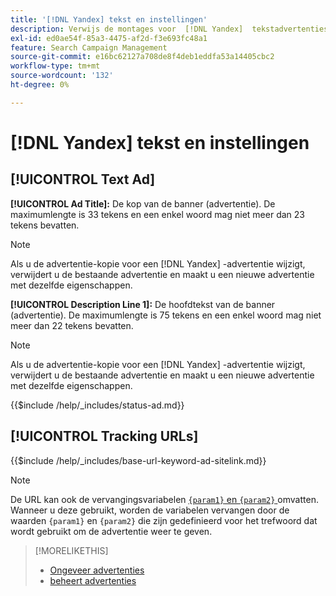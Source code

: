 ```yaml
---
title: '[!DNL Yandex] tekst en instellingen'
description: Verwijs de montages voor  [!DNL Yandex]  tekstadvertenties.
exl-id: ed0ae54f-85a3-4475-af2d-f3e693fc48a1
feature: Search Campaign Management
source-git-commit: e16bc62127a708de8f4deb1eddfa53a14405cbc2
workflow-type: tm+mt
source-wordcount: '132'
ht-degree: 0%

---
```


# [!DNL Yandex] tekst en instellingen

## [!UICONTROL Text Ad]

**[!UICONTROL Ad Title]:** De kop van de banner (advertentie). De maximumlengte is 33 tekens en een enkel woord mag niet meer dan 23 tekens bevatten.

>[!NOTE]
>
>Als u de advertentie-kopie voor een [!DNL Yandex] -advertentie wijzigt, verwijdert u de bestaande advertentie en maakt u een nieuwe advertentie met dezelfde eigenschappen.

**[!UICONTROL Description Line 1]:** De hoofdtekst van de banner (advertentie). De maximumlengte is 75 tekens en een enkel woord mag niet meer dan 22 tekens bevatten.

>[!NOTE]
>
>Als u de advertentie-kopie voor een [!DNL Yandex] -advertentie wijzigt, verwijdert u de bestaande advertentie en maakt u een nieuwe advertentie met dezelfde eigenschappen.

<!-- **[!UICONTROL Status]:** -->

{{$include /help/_includes/status-ad.md}}

## [!UICONTROL Tracking URLs]

<!-- **[!UICONTROL Base URl]:** -->

{{$include /help/_includes/base-url-keyword-ad-sitelink.md}}

>[!NOTE]
>
>De URL kan ook de vervangingsvariabelen [`{param1}` en `{param2}` ](https://yandex.com/support/direct/statistics/url-tags.html) omvatten. Wanneer u deze gebruikt, worden de variabelen vervangen door de waarden `{param1}` en `{param2}` die zijn gedefinieerd voor het trefwoord dat wordt gebruikt om de advertentie weer te geven.

>[!MORELIKETHIS]
>
>* [ Ongeveer advertenties ](ad-about.md)
>* [ beheert advertenties ](ad-manage.md)
